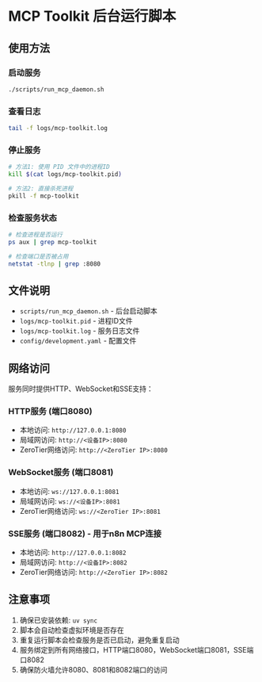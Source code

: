 <!--
 * @Author: @ydzat
 * @Date: 2025-07-08 21:27:54
 * @LastEditors: @ydzat
 * @LastEditTime: 2025-07-08 22:20:22
 * @Description:
-->
# MCP Toolkit 后台运行脚本

## 使用方法

### 启动服务
```bash
./scripts/run_mcp_daemon.sh
```

### 查看日志
```bash
tail -f logs/mcp-toolkit.log
```

### 停止服务
```bash
# 方法1: 使用 PID 文件中的进程ID
kill $(cat logs/mcp-toolkit.pid)

# 方法2: 直接杀死进程
pkill -f mcp-toolkit
```

### 检查服务状态
```bash
# 检查进程是否运行
ps aux | grep mcp-toolkit

# 检查端口是否被占用
netstat -tlnp | grep :8080
```

## 文件说明

- `scripts/run_mcp_daemon.sh` - 后台启动脚本
- `logs/mcp-toolkit.pid` - 进程ID文件
- `logs/mcp-toolkit.log` - 服务日志文件
- `config/development.yaml` - 配置文件

## 网络访问

服务同时提供HTTP、WebSocket和SSE支持：

### HTTP服务 (端口8080)
- 本地访问: `http://127.0.0.1:8080`
- 局域网访问: `http://<设备IP>:8080`
- ZeroTier网络访问: `http://<ZeroTier IP>:8080`

### WebSocket服务 (端口8081)
- 本地访问: `ws://127.0.0.1:8081`
- 局域网访问: `ws://<设备IP>:8081`
- ZeroTier网络访问: `ws://<ZeroTier IP>:8081`

### SSE服务 (端口8082) - 用于n8n MCP连接
- 本地访问: `http://127.0.0.1:8082`
- 局域网访问: `http://<设备IP>:8082`
- ZeroTier网络访问: `http://<ZeroTier IP>:8082`

## 注意事项

1. 确保已安装依赖: `uv sync`
2. 脚本会自动检查虚拟环境是否存在
3. 重复运行脚本会检查服务是否已启动，避免重复启动
4. 服务绑定到所有网络接口，HTTP端口8080，WebSocket端口8081，SSE端口8082
5. 确保防火墙允许8080、8081和8082端口的访问
